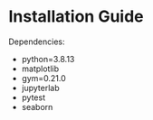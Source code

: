 # Installation Guide

Dependencies:
  - python=3.8.13
  - matplotlib
  - gym=0.21.0
  - jupyterlab
  - pytest
  - seaborn